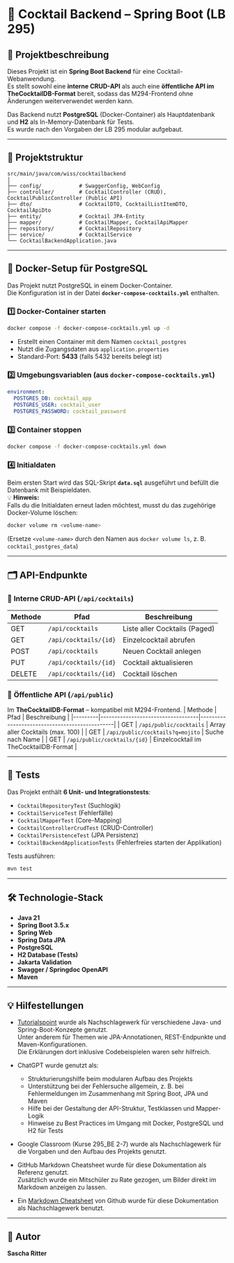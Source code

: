 # 🍹 Cocktail Backend – Spring Boot (LB 295)

## 📌 Projektbeschreibung
Dieses Projekt ist ein **Spring Boot Backend** für eine Cocktail-Webanwendung.  
Es stellt sowohl eine **interne CRUD-API** als auch eine **öffentliche API im TheCocktailDB-Format** bereit, sodass das M294-Frontend ohne Änderungen weiterverwendet werden kann.

Das Backend nutzt **PostgreSQL** (Docker-Container) als Hauptdatenbank und **H2** als In-Memory-Datenbank für Tests.  
Es wurde nach den Vorgaben der LB 295 modular aufgebaut.

---

## 📂 Projektstruktur
```
src/main/java/com/wiss/cocktailbackend
│
├── config/            # SwaggerConfig, WebConfig
├── controller/        # CocktailController (CRUD), CocktailPublicController (Public API)
├── dto/               # CocktailDTO, CocktailListItemDTO, CocktailApiDto
├── entity/            # Cocktail JPA-Entity
├── mapper/            # CocktailMapper, CocktailApiMapper
├── repository/        # CocktailRepository
├── service/           # CocktailService
└── CocktailBackendApplication.java
```

---

## 🐳 Docker-Setup für PostgreSQL

Das Projekt nutzt PostgreSQL in einem Docker-Container.  
Die Konfiguration ist in der Datei **`docker-compose-cocktails.yml`** enthalten.

### 1️⃣ Docker-Container starten
```bash
docker compose -f docker-compose-cocktails.yml up -d
```
- Erstellt einen Container mit dem Namen `cocktail_postgres`
- Nutzt die Zugangsdaten aus `application.properties`
- Standard-Port: **5433** (falls 5432 bereits belegt ist)

### 2️⃣ Umgebungsvariablen (aus `docker-compose-cocktails.yml`)
```yaml
environment:
  POSTGRES_DB: cocktail_app
  POSTGRES_USER: cocktail_user
  POSTGRES_PASSWORD: cocktail_password
```

### 3️⃣ Container stoppen
```bash
docker compose -f docker-compose-cocktails.yml down
```

### 4️⃣ Initialdaten
Beim ersten Start wird das SQL-Skript **`data.sql`** ausgeführt und befüllt die Datenbank mit Beispieldaten.  
💡 **Hinweis:**  
Falls du die Initialdaten erneut laden möchtest, musst du das zugehörige Docker-Volume löschen:
```bash
docker volume rm <volume-name>
```
(Ersetze `<volume-name>` durch den Namen aus `docker volume ls`, z. B. `cocktail_postgres_data`)

---

## 🗂 API-Endpunkte

### 🔹 **Interne CRUD-API** (`/api/cocktails`)
| Methode | Pfad                      | Beschreibung                      |
|---------|---------------------------|------------------------------------|
| GET     | `/api/cocktails`           | Liste aller Cocktails (Paged)     |
| GET     | `/api/cocktails/{id}`      | Einzelcocktail abrufen            |
| POST    | `/api/cocktails`           | Neuen Cocktail anlegen            |
| PUT     | `/api/cocktails/{id}`      | Cocktail aktualisieren            |
| DELETE  | `/api/cocktails/{id}`      | Cocktail löschen                   |

### 🔹 **Öffentliche API** (`/api/public`)
Im **TheCocktailDB-Format** – kompatibel mit M294-Frontend.
| Methode | Pfad                              | Beschreibung                                   |
|---------|-----------------------------------|-----------------------------------------------|
| GET     | `/api/public/cocktails`           | Array aller Cocktails (max. 100)              |
| GET     | `/api/public/cocktails?q=mojito`  | Suche nach Name                               |
| GET     | `/api/public/cocktails/{id}`      | Einzelcocktail im TheCocktailDB-Format        |

---

## 🧪 Tests
Das Projekt enthält **6 Unit- und Integrationstests**:
- `CocktailRepositoryTest` (Suchlogik)
- `CocktailServiceTest` (Fehlerfälle)
- `CocktailMapperTest` (Core-Mapping)
- `CocktailControllerCrudTest` (CRUD-Controller)
- `CocktailPersistenceTest` (JPA Persistenz)
- `CocktailBackendApplicationTests` (Fehlerfreies starten der Applikation)

Tests ausführen:
```bash
mvn test
```

---

## 🛠 Technologie-Stack
- **Java 21**
- **Spring Boot 3.5.x**
- **Spring Web**
- **Spring Data JPA**
- **PostgreSQL**
- **H2 Database (Tests)**
- **Jakarta Validation**
- **Swagger / Springdoc OpenAPI**
- **Maven**

---

## 💡 Hilfestellungen

- [Tutorialspoint](https://www.tutorialspoint.com/spring_boot/index.htm) wurde als Nachschlagewerk für verschiedene Java- und Spring-Boot-Konzepte genutzt.  
  Unter anderem für Themen wie JPA-Annotationen, REST-Endpunkte und Maven-Konfigurationen.  
  Die Erklärungen dort inklusive Codebeispielen waren sehr hilfreich.

- ChatGPT wurde genutzt als:  
  - Strukturierungshilfe beim modularen Aufbau des Projekts  
  - Unterstützung bei der Fehlersuche allgemein, z. B. bei Fehlermeldungen im Zusammenhang mit Spring Boot, JPA und Maven  
  - Hilfe bei der Gestaltung der API-Struktur, Testklassen und Mapper-Logik  
  - Hinweise zu Best Practices im Umgang mit Docker, PostgreSQL und H2 für Tests  

- Google Classroom (Kurse 295_BE 2-7) wurde als Nachschlagewerk für die Vorgaben und den Aufbau des Projekts genutzt.

- GitHub Markdown Cheatsheet wurde für diese Dokumentation als Referenz genutzt.  
  Zusätzlich wurde ein Mitschüler zu Rate gezogen, um Bilder direkt im Markdown anzeigen zu lassen.

- Ein [Markdown Cheatsheet](https://github.com/adam-p/markdown-here/wiki/markdown-cheatsheet) von Github wurde für diese Dokumentation als Nachschlagewerk benutzt.

---

## 👤 Autor
**Sascha Ritter**  

